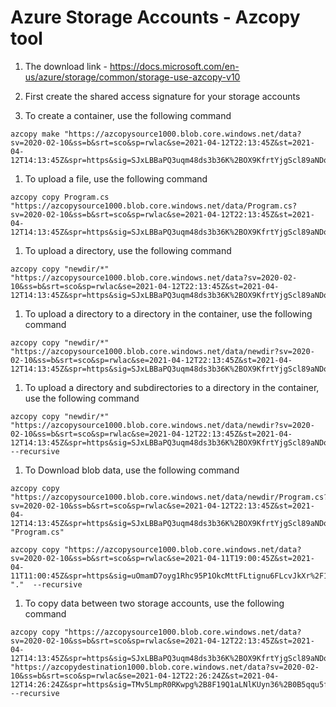 # Azure Storage Accounts - Azcopy tool

1. The download link - https://docs.microsoft.com/en-us/azure/storage/common/storage-use-azcopy-v10

1. First create the shared access signature for your storage accounts

1.  To create a container, use the following command
```
azcopy make "https://azcopysource1000.blob.core.windows.net/data?sv=2020-02-10&ss=b&srt=sco&sp=rwlac&se=2021-04-12T22:13:45Z&st=2021-04-12T14:13:45Z&spr=https&sig=SJxLBBaPQ3uqm48ds3b36K%2BOX9KfrtYjgScl89aNDoI%3D"
```


1. To upload a file, use the following command
```
azcopy copy Program.cs "https://azcopysource1000.blob.core.windows.net/data/Program.cs?sv=2020-02-10&ss=b&srt=sco&sp=rwlac&se=2021-04-12T22:13:45Z&st=2021-04-12T14:13:45Z&spr=https&sig=SJxLBBaPQ3uqm48ds3b36K%2BOX9KfrtYjgScl89aNDoI%3D"
```


1. To upload a directory, use the following command
```
azcopy copy "newdir/*" "https://azcopysource1000.blob.core.windows.net/data?sv=2020-02-10&ss=b&srt=sco&sp=rwlac&se=2021-04-12T22:13:45Z&st=2021-04-12T14:13:45Z&spr=https&sig=SJxLBBaPQ3uqm48ds3b36K%2BOX9KfrtYjgScl89aNDoI%3D"
```


1. To upload a directory to a directory in the container, use the following command
```
azcopy copy "newdir/*" "https://azcopysource1000.blob.core.windows.net/data/newdir?sv=2020-02-10&ss=b&srt=sco&sp=rwlac&se=2021-04-12T22:13:45Z&st=2021-04-12T14:13:45Z&spr=https&sig=SJxLBBaPQ3uqm48ds3b36K%2BOX9KfrtYjgScl89aNDoI%3D"
```


1. To upload a directory and subdirectories to a directory in the container, use the following command
```
azcopy copy "newdir/*" "https://azcopysource1000.blob.core.windows.net/data/newdir?sv=2020-02-10&ss=b&srt=sco&sp=rwlac&se=2021-04-12T22:13:45Z&st=2021-04-12T14:13:45Z&spr=https&sig=SJxLBBaPQ3uqm48ds3b36K%2BOX9KfrtYjgScl89aNDoI%3D" --recursive
```


1. To Download blob data, use the following command
```
azcopy copy "https://azcopysource1000.blob.core.windows.net/data/newdir/Program.cs?sv=2020-02-10&ss=b&srt=sco&sp=rwlac&se=2021-04-12T22:13:45Z&st=2021-04-12T14:13:45Z&spr=https&sig=SJxLBBaPQ3uqm48ds3b36K%2BOX9KfrtYjgScl89aNDoI%3D" "Program.cs"
```

```
azcopy copy "https://azcopysource1000.blob.core.windows.net/data?sv=2020-02-10&ss=b&srt=sco&sp=rwlac&se=2021-04-11T19:00:45Z&st=2021-04-11T11:00:45Z&spr=https&sig=uOmamD7oyg1Rhc95P1OkcMttFLtignu6FLcvJkXr%2F1w%3D" "."  --recursive
```


1. To copy data between two storage accounts, use the following command
```
azcopy copy "https://azcopysource1000.blob.core.windows.net/data?sv=2020-02-10&ss=b&srt=sco&sp=rwlac&se=2021-04-12T22:13:45Z&st=2021-04-12T14:13:45Z&spr=https&sig=SJxLBBaPQ3uqm48ds3b36K%2BOX9KfrtYjgScl89aNDoI%3D" "https://azcopydestination1000.blob.core.windows.net/data?sv=2020-02-10&ss=b&srt=sco&sp=rwlac&se=2021-04-12T22:26:24Z&st=2021-04-12T14:26:24Z&spr=https&sig=TMv5LmpR0RKwpg%2B8F19Q1aLNlKUyn36%2B0B5qqu5fGok%3D" --recursive
```
